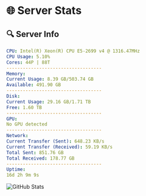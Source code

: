 # 🌐 Server Stats
## 🔍 Server Info
```yaml
CPU: Intel(R) Xeon(R) CPU E5-2699 v4 @ 1316.47MHz
CPU Usage: 5.10%
Cores: 44P | 88T
-----------------------------------
Memory:
Current Usage: 8.39 GB/503.74 GB
Available: 491.90 GB
-----------------------------------
Disk:
Current Usage: 29.16 GB/1.71 TB
Free: 1.60 TB
-----------------------------------
GPU:
No GPU detected
-----------------------------------
Network:
Current Transfer (Sent): 648.23 KB/s
Current Transfer (Received): 59.19 KB/s
Total Sent: 851.76 GB
Total Received: 178.77 GB
-----------------------------------
Uptime:
16d 2h 9m 9s
```
![GitHub Stats](https://img.shields.io/badge/Updated-2025-05-05_19:17:57-blue)